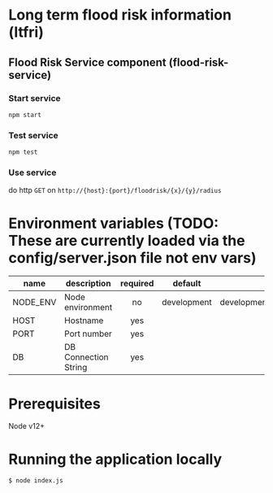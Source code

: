 # Long term flood risk information (ltfri)

## Flood Risk Service component (flood-risk-service)

### Start service

`npm start`

### Test service

`npm test`

### Use service

do http `GET` on `http://{host}:{port}/floodrisk/{x}/{y}/radius`

# Environment variables (TODO: These are currently loaded via the config/server.json file not env vars)
| name     |      description      | required  |   default   |            valid            | notes |
|----------|-----------------------|:---------:|-------------|:---------------------------:|-------|
| NODE_ENV | Node environment      |    no     | development | development,test,production |       |
| HOST     | Hostname              |    yes    |             |                             |       |
| PORT     | Port number           |    yes    |             |                             |       |
| DB       | DB Connection String  |    yes    |             |                             |       |

# Prerequisites

Node v12+

# Running the application locally

`$ node index.js`
